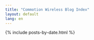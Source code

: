 ```yaml
---
title: "Commotion Wireless Blog Index"
layout: default
lang: en
---
```

<div class="blog-index">
{% include posts-by-date.html %}
</div>
